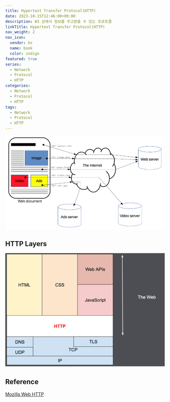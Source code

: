 ```yaml
---
title: Hypertext Transfer Protocol(HTTP)
date: 2023-10-15T12:46:00+09:00
description: W3 상에서 정보를 주고받을 수 있는 프로토콜
linkTitle: Hypertext Transfer Protocol(HTTP)
nav_weight: 2
nav_icon:
  vendor: bs
  name: book
  color: indigo
featured: true
series:
  - Network
  - Protocol
  - HTTP
categories:
  - Network
  - Protocol
  - HTTP
tags:
  - Network
  - Protocol
  - HTTP
---
```


![Fetching a Page](fetching_a_page.png#center)

## HTTP Layers

![HTTP Layers](http-layers.png#center)

## Reference

[Mozilla Web HTTP](https://developer.mozilla.org/ko/docs/Web/HTTP)
